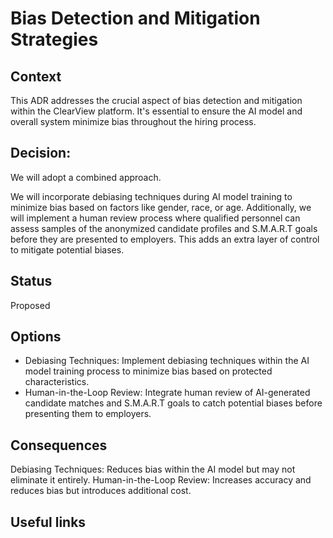 # Bias Detection and Mitigation Strategies

## Context
This ADR addresses the crucial aspect of bias detection and mitigation within the ClearView platform. It's essential to ensure the AI model and overall system minimize bias throughout the hiring process.

## Decision: 
We will adopt a combined approach.

We will incorporate debiasing techniques during AI model training to minimize bias based on factors like gender, race, or age. Additionally, we will implement a human review process where qualified personnel can assess samples of the anonymized candidate profiles and S.M.A.R.T goals before they are presented to employers. This adds an extra layer of control to mitigate potential biases.

## Status
Proposed

## Options
 * Debiasing Techniques: Implement debiasing techniques within the AI model training process to minimize bias based on protected characteristics.
 * Human-in-the-Loop Review: Integrate human review of AI-generated candidate matches and S.M.A.R.T goals to catch potential biases before presenting them to employers.

## Consequences
Debiasing Techniques: Reduces bias within the AI model but may not eliminate it entirely.
Human-in-the-Loop Review: Increases accuracy and reduces bias but introduces additional cost.

## Useful links